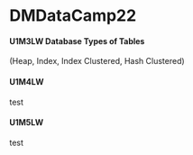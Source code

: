 # DMDataCamp22

#### U1M3LW Database Types of Tables 
(Heap, Index, Index Clustered, Hash Clustered)

#### U1M4LW 
test 

#### U1M5LW 
test 
